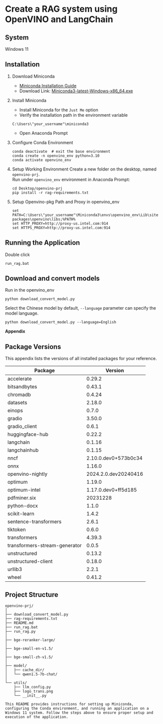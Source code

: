 # Create a RAG system using OpenVINO and LangChain

## System 

Windows 11

## Installation

1. Download Miniconda

   - [Miniconda Installation Guide](https://docs.anaconda.com/free/miniconda/)
   - Download Link: [Miniconda3-latest-Windows-x86_64.exe](https://repo.anaconda.com/miniconda/Miniconda3-latest-Windows-x86_64.exe)

2. Install Miniconda
   
   - Install Miniconda for the `Just Me` option
   - Verify the installation path in the environment variable
   ```
   C:\Users\"your_username"\miniconda3
   ```
   - Open Anaconda Prompt

3. Configure Conda Environment
   ```
   conda deactivate  # exit the base environment
   conda create -n openvino_env python=3.10
   conda activate openvino_env
   ```

4. Setup Working Environment
   Create a new folder on the desktop, named `openvino-prj`.  
   Run under `openvino_env` environment in Anaconda Prompt:
   ```
   cd Desktop/openvino-prj
   pip install -r rag-requirements.txt
   ```

5. Setup Openvino-pkg Path and Proxy in openvino_env
   ```
   set PATH=C:\Users\"your_username"\Miniconda3\envs\openvino_env\Lib\site-packages\openvino\libs;%PATH% 
   set HTTP_PROXY=http://proxy-us.intel.com:914
   set HTTPS_PROXY=http://proxy-us.intel.com:914
   ```

## Running the Application
   Double click
   ```
   run_rag.bat
   ```

## Download and convert models
   Run in the openvino_env
   ```
   python download_convert_model.py
   ```
   Select the Chinese model by default, `--language` parameter can specify the model language.

   ```
   python download_convert_model.py --language=English
   ```

**Appendix**

## Package Versions
This appendix lists the versions of all installed packages for your reference.

| Package                             | Version          |
| ----------------------------------- | -----------------|
| accelerate                          | 0.29.2           |
| bitsandbytes                        | 0.43.1           |
| chromadb                            | 0.4.24           |
| datasets                            | 2.18.0           |
| einops                              | 0.7.0            |
| gradio                              | 3.50.0           |
| gradio_client                       | 0.6.1            |
| huggingface-hub                     | 0.22.2           |
| langchain                           | 0.1.16           |
| langchainhub                        | 0.1.15           |
| nncf                                | 2.10.0.dev0+573b0c34 |
| onnx                                | 1.16.0           |
| openvino-nightly                    | 2024.2.0.dev20240416  |
| optimum                             | 1.19.0           |
| optimum-intel                       | 1.17.0.dev0+ff5d185  |
| pdfminer.six                        | 20231228         |
| python-docx                         | 1.1.0            |
| scikit-learn                        | 1.4.2            |
| sentence-transformers               | 2.6.1            |
| tiktoken                            | 0.6.0            |
| transformers                        | 4.39.3           |
| transformers-stream-generator       | 0.0.5            |
| unstructured                        | 0.13.2           |
| unstructured-client                 | 0.18.0           |
| urllib3                             | 2.2.1            |
| wheel                               | 0.41.2           |  

## Project Structure
```text
openvino-prj/
│
├── download_convert_model.py
├── rag-requirements.txt
├── README.md
├── run_rag.bat
├── run_rag.py
│
├── bge-reranker-large/
│
├── bge-small-en-v1.5/
│
├── bge-small-zh-v1.5/
│
├── model/
│   ├── cache_dir/
│   └── qwen1.5-7b-chat/
│
└── utils/
    ├── llm_config.py
    ├── logo_trans.png
    └── __init__.py

This README provides instructions for setting up Miniconda, configuring the Conda environment, and running an application on a Windows 11 system. Follow the steps above to ensure proper setup and execution of the application. 
